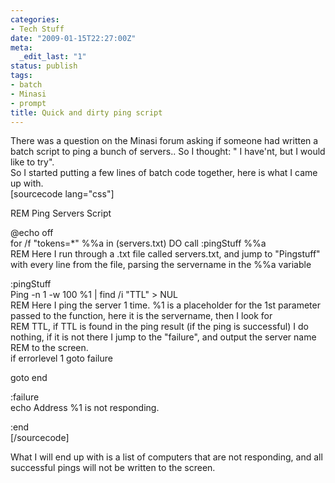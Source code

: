 ```yaml
---
categories:
- Tech Stuff
date: "2009-01-15T22:27:00Z"
meta:
  _edit_last: "1"
status: publish
tags:
- batch
- Minasi
- prompt
title: Quick and dirty ping script
---
```

There was a question on the Minasi forum asking if someone had written a batch script to ping a bunch of servers.. So I thought: " I have'nt, but I would like to try".  
So I started putting a few lines of batch code together, here is what I came up with.  
[sourcecode lang="css"]

REM Ping Servers Script

@echo off  
for /f "tokens=\*" %%a in (servers.txt) DO call :pingStuff %%a  
REM Here I run through a .txt file called servers.txt, and jump to "Pingstuff" with every line from the file, parsing the servername in the %%a variable

:pingStuff  
Ping -n 1 -w 100 %1 | find /i "TTL" \> NUL  
REM Here I ping the server 1 time. %1 is a placeholder for the 1st parameter passed to the function, here it is the servername, then I look for  
REM TTL, if TTL is found in the ping result (if the ping is successful) I do nothing, if it is not there I jump to the "failure", and output the server name  
REM to the screen.  
if errorlevel 1 goto failure

goto end

:failure  
echo Address %1 is not responding.

:end  
[/sourcecode]

What I will end up with is a list of computers that are not responding, and all successful pings will not be written to the screen.

